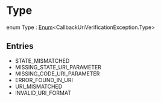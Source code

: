 # Type


enum Type : [Enum](https://kotlinlang.org/api/latest/jvm/stdlib/kotlin/-enum/index.html)&lt;CallbackUriVerificationException.Type&gt;

## Entries

* STATE_MISMATCHED
* MISSING_STATE_URI_PARAMETER
* MISSING_CODE_URI_PARAMETER
* ERROR_FOUND_IN_URI
* URI_MISMATCHED
* INVALID_URI_FORMAT
